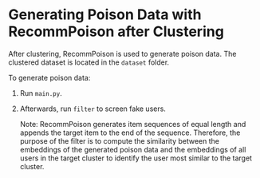 
# Generating Poison Data with RecommPoison after Clustering

After clustering, RecommPoison is used to generate poison data. The clustered dataset is located in the `dataset` folder.

To generate poison data:

1. Run `main.py`.

2. Afterwards, run `filter` to screen fake users.

    Note: RecommPoison generates item sequences of equal length and appends the target item to the end of the sequence. Therefore, the purpose of the filter is to compute the similarity between the embeddings of the generated poison data and the embeddings of all users in the target cluster to identify the user most similar to the target cluster.
